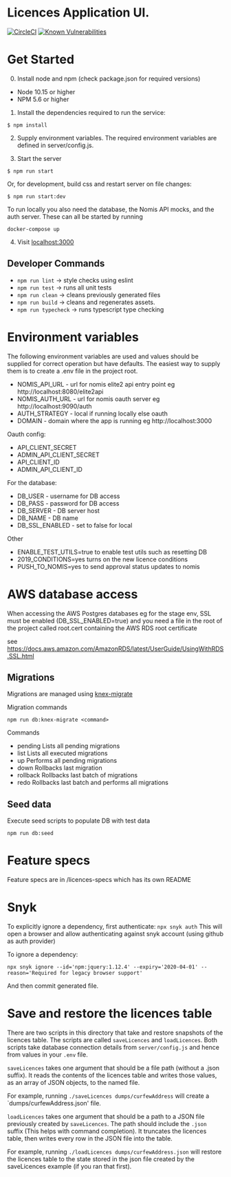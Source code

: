 # Licences Application UI.

[![CircleCI](https://circleci.com/gh/ministryofjustice/licences/tree/master.svg?style=svg)](https://circleci.com/gh/ministryofjustice/licences)
[![Known Vulnerabilities](https://snyk.io/test/github/ministryofjustice/licences/badge.svg)](https://snyk.io/test/github/ministryofjustice/licences)

# Get Started

0. Install node and npm (check package.json for required versions)

- Node 10.15 or higher
- NPM 5.6 or higher

1. Install the dependencies required to run the service:

```
$ npm install
```

2. Supply environment variables. The required environment variables are defined in server/config.js.

3) Start the server

```
$ npm run start
```

Or, for development, build css and restart server on file changes:

```
$ npm run start:dev
```

To run locally you also need the database, the Nomis API mocks, and the auth server. These can all be started by running

```
docker-compose up
```

4. Visit [localhost:3000](http://localhost:3000/)

## Developer Commands

- `npm run lint` -> style checks using eslint
- `npm run test` -> runs all unit tests
- `npm run clean` -> cleans previously generated files
- `npm run build` -> cleans and regenerates assets.
- `npm run typecheck` -> runs typescript type checking

# Environment variables

The following environment variables are used and values should be supplied for correct operation but have defaults.
The easiest way to supply them is to create a .env file in the project root.

- NOMIS_API_URL - url for nomis elite2 api entry point eg http://localhost:8080/elite2api
- NOMIS_AUTH_URL - url for nomis oauth server eg http://localhost:9090/auth
- AUTH_STRATEGY - local if running locally else oauth
- DOMAIN - domain where the app is running eg http://localhost:3000

Oauth config:

- API_CLIENT_SECRET
- ADMIN_API_CLIENT_SECRET
- API_CLIENT_ID
- ADMIN_API_CLIENT_ID

For the database:

- DB_USER - username for DB access
- DB_PASS - password for DB access
- DB_SERVER - DB server host
- DB_NAME - DB name
- DB_SSL_ENABLED - set to false for local

Other

- ENABLE_TEST_UTILS=true to enable test utils such as resetting DB
- 2019_CONDITIONS=yes turns on the new licence conditions
- PUSH_TO_NOMIS=yes to send approval status updates to nomis

# AWS database access

When accessing the AWS Postgres databases eg for the stage env, SSL must be enabled (DB_SSL_ENABLED=true) and you
need a file in the root of the project called root.cert containing the AWS RDS root certificate

see https://docs.aws.amazon.com/AmazonRDS/latest/UserGuide/UsingWithRDS.SSL.html

## Migrations

Migrations are managed using [knex-migrate](https://github.com/sheerun/knex-migrate)

Migration commands

```
npm run db:knex-migrate <command>
```

Commands

- pending Lists all pending migrations
- list Lists all executed migrations
- up Performs all pending migrations
- down Rollbacks last migration
- rollback Rollbacks last batch of migrations
- redo Rollbacks last batch and performs all migrations

## Seed data

Execute seed scripts to populate DB with test data

```
npm run db:seed
```

# Feature specs

Feature specs are in /licences-specs which has its own README

# Snyk

To explicitly ignore a dependency, first authenticate: `npx snyk auth`
This will open a browser and allow authenticating against snyk account (using github as auth provider)

To ignore a dependency:

```
npx snyk ignore --id='npm:jquery:1.12.4' --expiry='2020-04-01' --reason='Required for legacy browser support'
```

And then commit generated file.

# Save and restore the licences table
There are two scripts in this directory that take and restore snapshots of the licences table.
The scripts are called `saveLicences` and `loadLicences`.  Both scripts take database connection details from `server/config.js`
and hence from values in your `.env` file.

`saveLicences` takes one argument that should be a file path (without a .json suffix). It
reads the contents of the licences table and writes those values, as an array of JSON objects, to the named file.

For example, running `./saveLicences dumps/curfewAddress` will create a `dumps/curfewAddress.json' file.

`loadLicences` takes one argument that should be a path to a JSON file previously created by `saveLicences`. The path
should include the `.json` suffix (This helps with command completion). It truncates the licences table,
then writes every row in the JSON file into the table.

For example, running `./loadLicences dumps/curfewAddress.json` will restore the licences table to the
state stored in the json file created by the saveLicences example (if you ran that first).



